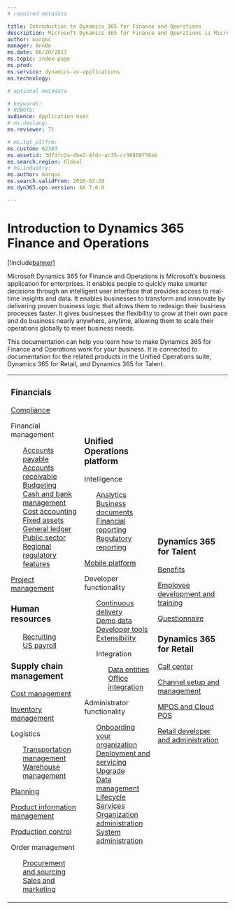 ```yaml
---
# required metadata

title: Introduction to Dynamics 365 for Finance and Operations
description: Microsoft Dynamics 365 for Finance and Operations is Microsoft’s business application for enterprises. This page helps you learn and get start using the product. 
author: margoc
manager: AnnBe
ms.date: 06/20/2017
ms.topic: index-page
ms.prod: 
ms.service: dynamics-ax-applications
ms.technology: 

# optional metadata

# keywords: 
# ROBOTS: 
audience: Application User
# ms.devlang: 
ms.reviewer: 71

# ms.tgt_pltfrm: 
ms.custom: 62303
ms.assetid: 3d7dfc2a-4be2-4fdc-ac35-cc96868f56ab
ms.search.region: Global
# ms.industry: 
ms.author: margoc
ms.search.validFrom: 2016-02-28
ms.dyn365.ops.version: AX 7.0.0

---
```

# Introduction to Dynamics 365 Finance and Operations

[!include[banner](includes/banner.md)]

Microsoft Dynamics 365 for Finance and Operations is Microsoft’s business application for enterprises. It enables people to quickly make smarter decisions through an intelligent user interface that provides access to real-time insights and data. It enables businesses to transform and innnovate by delivering proven business logic that allows them to redesign their business processes faster. It gives businesses the flexibility to grow at their own pace and do business nearly anywhere, anytime, allowing them to scale their operations globally to meet business needs. 

This documentation can help you learn how to make Dynamics 365 for Finance and Operations work for your business. It is connected to documentation for the related products in the Unified Operations suite, Dynamics 365 for Retail, and Dynamics 365 for Talent. 

<table>
<colgroup>
<col width="33%" />
<col width="33%" />
<col width="33%" />
</colgroup>
<tbody>
<tr class="odd">
<td><h3>Financials</h3>
<p><a href="../financials/general-ledger/audit-policy-rules">Compliance</a></p>
<p>Financial management</p>
<ul style="list-style-type:none">
<li><a href="../financials/accounts-payable/accounts-payable">Accounts payable</a></li>
<li><a href="../financials/accounts-receivable/accounts-receivable">Accounts receivable</a></li>
<li><a href="../financials/budgeting/budgeting-overview">Budgeting</a></li>
<li><a href="../financials/cash-bank-management/cash-bank-management">Cash and bank management</a></li>
<li><a href="../financials/cost-accounting/cost-accounting-home-page">Cost accounting</a></li>
<li><a href="../financials/fixed-assets/fixed-assets">Fixed assets</a></li>
<li><a href="../financials/general-ledger/general-ledger">General ledger</a></li>
<li><a href="../financials/public-sector/public-sector-functionality">Public sector</a></li>
<li><a href="../dev-itpro/lcs-solutions/country-region">Regional regulatory features</a></li></ul>
<p><a href="../financials/project-management/overview-project-management-accounting">Project management</a></p>
<H3>Human resources</h3>
  <ul style="list-style-type:none">
<li><a href="hr/manage-recruiting-process">Recruiting</a></li>
<li><a href="hr/localizations/noam-usa-payroll">US payroll</a></li>
</ul>
<h3>Supply chain management</h3>
<p><a href="../supply-chain/cost-management/costing-sheets">Cost management</a></p>
<p><a href="../supply-chain/inventory/inventory-locations">Inventory management</a></p>
<p>Logistics</p>
<ul style="list-style-type:none"><li><a href="../supply-chain/transportation/transportation-management-overview">Transportation management</a></li>
<li><a href="../supply-chain/warehousing/warehouse-configuration">Warehouse management</a></li></ul>
<p><a href="../supply-chain/master-planning/master-plans">Planning</a></p>
  <p><a href="../supply-chain/pim/set-up-maintain-product-configuration-model">Product information management</a></p>
  <p><a href="../supply-chain/production-control/create-production-orders">Production control</a></p>
<p>Order management</p>
  <ul style="list-style-type:none"><li><a href="../supply-chain/procurement/procurement-sourcing-overview">Procurement and sourcing</a></li>
  <li><a href="../supply-chain/sales-marketing/overview-sales-marketing">Sales and marketing</a></li></ul>
</td>
<td>
<h3>Unified Operations platform</h3>
<p>Intelligence</p>
<ul style="list-style-type:none"><li><a href="../dev-itpro/analytics/analytics">Analytics</a></li>
 <li><a href="../dev-itpro/analytics/document-reporting-services">Business documents</a></li>
<li><a href="../dev-itpro/analytics/financial-reporting-intro">Financial reporting</a></li>
<li><a href="../dev-itpro/analytics/general-electronic-reporting">Regulatory reporting</a></li></ul>

<p><a href="../dev-itpro/mobile-apps/mobile-platform">Mobile platform</a></p>

 <p>Developer functionality</p>
<ul style="list-style-type:none">
<li><a href="../dev-itpro/dev-tools/continuous-delivery-home-page">Continuous delivery</a></li>
<li><a href="../dev-itpro/get-started/demo-data">Demo data</a></li>
<li><a href="../dev-itpro/dev-tools/developer-home-page">Developer tools</a></li>
<li><a href="../dev-itpro/extensibility/customize-model-elements-extensions">Extensibility</a></li>
<li><p>Integration</p>
<ul style="list-style-type:none"><li><a href="../dev-itpro/data-entities/data-entities">Data entities</a></li>
<li><a href="../dev-itpro/office-integration/office-integration">Office integration</a></li></ul></li></ul>

<p>Administrator functionality<p>
<ul style="list-style-type:none">
<li><a href="../fin-and-ops/get-started/onboarding-home">Onboarding your organization</a></li>
<li><a href="../dev-itpro/deployment/deploy-demo-environment">Deployment and servicing</a></li>
<li><a href="../dev-itpro/migration-upgrade/upgrade-home-page">Upgrade</a></li>
<li><a href="../dev-itpro/data-entities/data-management-integration-data-entity">Data management</a></li>
<li><a href="../dev-itpro/lifecycle-services/lcs">Lifecycle Services</a></li>
<li><a href="../fin-and-ops/organization-administration/organization-administration-home-page">Organization administration</a></li>
<li><a href="../dev-itpro/sysadmin/system-administration-home-page">System administration</a></li>
</ul>
</td>
<td>
<h3>Dynamics 365 for Talent</h3>
<p><a href="../talent/manage-benefit-program">Benefits</a></p>
<p><a href="../talent/performance-management-overview">Employee development and training</a></p>
<p><a href="../talent/questionnaires">Questionnaire</a></p>

<h3>Dynamics 365 for Retail</h3>
<p><a href="../retail/call-center-functionality">Call center</p>
<p><a href="../retail/define-maintain-retail-channels">Channel setup and management</p>
<p><a href="../retail/retail-peripherals-overview">MPOS and Cloud POS</p>
<p><a href="../retail/dev-itpro/dev-retail-home-page">Retail developer and administration</p>

</td>
</tr>

</tbody>
</table>
